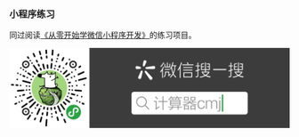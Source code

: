 ### 小程序练习

同过阅读[《从零开始学微信小程序开发》](http://product.dangdang.com/24186375.html)的练习项目。

![计算器小程序入口](./微信码.png)

